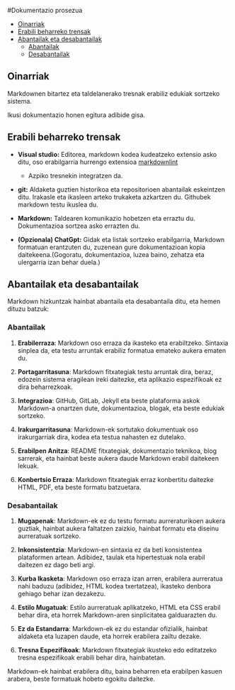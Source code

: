 #Dokumentazio prosezua

- [Oinarriak](#oinarriak)
- [Erabili beharreko trensak](#erabili-beharreko-trensak)
- [Abantailak eta desabantailak](#abantailak-eta-desabantailak)
  - [Abantailak](#abantailak)
  - [Desabantailak](#desabantailak)

## Oinarriak
Markdownen bitartez eta taldelanerako tresnak erabiliz edukiak sortzeko sistema.

Ikusi dokumentazio honen egitura adibide gisa.

## Erabili beharreko trensak

- **Visual studio:** Editorea, markdown kodea kudeatzeko extensio asko ditu, oso erabilgarria hurrengo extensioa [markdownlint](https://marketplace.visualstudio.com/items?itemName=DavidAnson.vscode-markdownlint)
  - Azpiko tresnekin integratzen da.
  
- **git:** Aldaketa guztien historikoa eta repositorioen abantailak eskeintzen ditu. Irakasle eta ikasleen arteko trukaketa azkartzen du. Githubek markdown testu ikuslea du.
- **Markdown:** Taldearen komunikazio hobetzen eta erraztu du. Dokumentazioa sortzea asko errazten du.
- **(Opzionala) ChatGpt:** Gidak eta listak sortzeko erabilgarria, Markdown formatuan erantzuten du, zuzenean gure dokumentazioan kopia daitekeena.(Gogoratu, dokumentazioa, luzea baino, zehatza eta ulergarria izan behar duela.)

## Abantailak eta desabantailak

Markdown hizkuntzak hainbat abantaila eta desabantaila ditu, eta hemen dituzu batzuk:

### Abantailak 

1. **Erabilerraza**: Markdown oso erraza da ikasteko eta erabiltzeko. Sintaxia sinplea da, eta testu arruntak erabiliz formatua emateko aukera ematen du.
  
2. **Portagarritasuna**: Markdown fitxategiak testu arruntak dira, beraz, edozein sistema eragilean ireki daitezke, eta aplikazio espezifikoak ez dira beharrezkoak.

3. **Integrazioa**: GitHub, GitLab, Jekyll eta beste plataforma askok Markdown-a onartzen dute, dokumentazioa, blogak, eta beste edukiak sortzeko.

4. **Irakurgarritasuna**: Markdown-ek sortutako dokumentuak oso irakurgarriak dira, kodea eta testua nahasten ez dutelako.

5. **Erabilpen Anitza**: README fitxategiak, dokumentazio teknikoa, blog sarrerak, eta hainbat beste aukera daude Markdown erabil daitekeen lekuak.

6. **Konbertsio Erraza**: Markdown fitxategiak erraz konbertitu daitezke HTML, PDF, eta beste formatu batzuetara.

### Desabantailak

1. **Mugapenak**: Markdown-ek ez du testu formatu aurreraturikoen aukera guztiak, hainbat aukera faltatzen zaizkio, hainbat formatu eta diseinu aurreratuak sortzeko.

2. **Inkonsistentzia**: Markdown-en sintaxia ez da beti konsistentea plataformen artean. Adibidez, taulak eta hipertestuak nola erabil daitezen ez dago beti argi.

3. **Kurba Ikasketa**: Markdown oso erraza izan arren, erabilera aurreratua nahi baduzu (adibidez, HTML kodea txertatzea), ikasteko denbora gehiago behar izan dezakezu.

4. **Estilo Mugatuak**: Estilo aurreratuak aplikatzeko, HTML eta CSS erabil behar dira, eta horrek Markdown-aren sinplicitatea galduarazten du.

5. **Ez da Estandarra**: Markdown-ek ez du estandar ofizialik, hainbat aldaketa eta luzapen daude, eta horrek erabilera zailtu dezake.

6. **Tresna Espezifikoak**: Markdown fitxategiak ikusteko edo editatzeko tresna espezifikoak erabili behar dira, hainbatetan.

Markdown-ek hainbat erabilera ditu, baina beharren eta erabilpen kasuen arabera, beste formatuak hobeto egokitu daitezke.